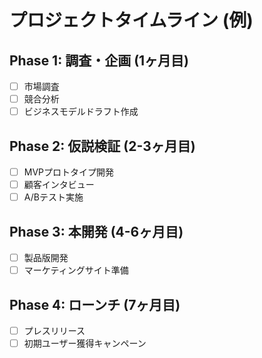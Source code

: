 # プロジェクトタイムライン (例)

## Phase 1: 調査・企画 (1ヶ月目)
- [ ] 市場調査
- [ ] 競合分析
- [ ] ビジネスモデルドラフト作成

## Phase 2: 仮説検証 (2-3ヶ月目)
- [ ] MVPプロトタイプ開発
- [ ] 顧客インタビュー
- [ ] A/Bテスト実施

## Phase 3: 本開発 (4-6ヶ月目)
- [ ] 製品版開発
- [ ] マーケティングサイト準備

## Phase 4: ローンチ (7ヶ月目)
- [ ] プレスリリース
- [ ] 初期ユーザー獲得キャンペーン
